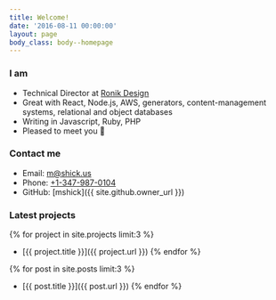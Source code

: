 ```yaml
---
title: Welcome!
date: '2016-08-11 00:00:00'
layout: page
body_class: body--homepage
---
```


### I am

* Technical Director at [Ronik Design](http://www.ronikdesign.com)
* Great with React, Node.js, AWS, generators, content-management systems,     relational and object databases
* Writing in Javascript, Ruby, PHP
* Pleased to meet you 👋

### Contact me

* Email: [m@shick.us](mailto:m@shick.us)
* Phone: [+1-347-987-0104](tel:+13479870104)
* GitHub: [mshick]({{ site.github.owner_url }})

### Latest projects

{% for project in site.projects limit:3 %}
* [{{ project.title }}]({{ project.url }})
{% endfor %}

[comment]: <> (### Latest posts)

{% for post in site.posts limit:3 %}
* [{{ post.title }}]({{ post.url }})
{% endfor %}
